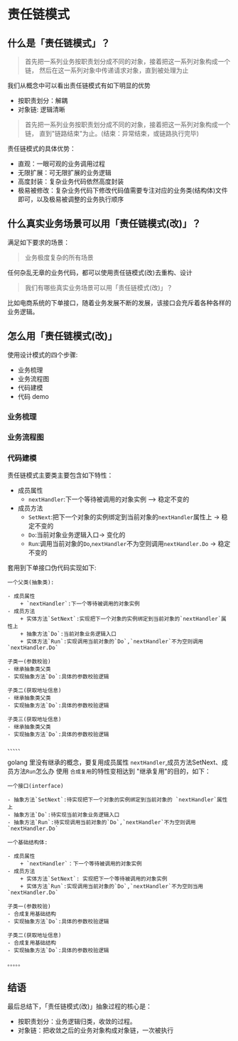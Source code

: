 # 责任链模式

## 什么是「责任链模式」？
> 首先把一系列业务按职责划分成不同的对象，接着把这一系列对象构成一个链，
> 然后在这一系列对象中传递请求对象，直到被处理为止

我们从概念中可以看出责任链模式有如下明显的优势
- 按职责划分：解耦
- 对象链: 逻辑清晰

> 首先把一系列业务按职责划分成不同的对象，接着把这一系列对象构成一个链，
> 直到"链路结束"为止。(结束：异常结束，或链路执行完毕)

责任链模式的具体优势：
- 直观：一眼可观的业务调用过程
- 无限扩展：可无限扩展的业务逻辑
- 高度封装：复杂业务代码依然高度封装
- 极易被修改：复杂业务代码下修改代码值需要专注对应的业务类(结构体)文件即可，以及极易被调整的业务执行顺序

## 什么真实业务场景可以用「责任链模式(改)」？

满足如下要求的场景：
> 业务极度复杂的所有场景

任何杂乱无章的业务代码，都可以使用责任链模式(改)去重构、设计
> 我们有哪些真实业务场景可以用「责任链模式(改)」？

比如电商系统的下单接口，随着业务发展不断的发展，该接口会充斥着各种各样的业务逻辑。

## 怎么用「责任链模式(改)」

使用设计模式的四个步骤:
- 业务梳理
- 业务流程图
- 代码建模
- 代码 demo

### 业务梳理

### 业务流程图

### 代码建模
责任链模式主要类主要包含如下特性：
- 成员属性
  - `nextHandler`:下一个等待被调用的对象实例 —> 稳定不变的
- 成员方法
  - `SetNext`:把下一个对象的实例绑定到当前对象的`nextHandler`属性上 -> 稳定不变的
  - `Do`:当前对象业务逻辑入口-> 变化的
  - `Run`:调用当前对象的`Do`,`nextHandler`不为空则调用`nextHandler.Do` -> 稳定不变的

套用到下单接口伪代码实现如下:
```
一个父类(抽象类):

- 成员属性
    + `nextHandler`:下一个等待被调用的对象实例
- 成员方法
    + 实体方法`SetNext`:实现把下一个对象的实例绑定到当前对象的`nextHandler`属性上
    + 抽象方法`Do`:当前对象业务逻辑入口
    + 实体方法`Run`:实现调用当前对象的`Do`,`nextHandler`不为空则调用`nextHandler.Do`

子类一(参数校验)
- 继承抽象类父类
- 实现抽象方法`Do`:具体的参数校验逻辑

子类二(获取地址信息)
- 继承抽象类父类
- 实现抽象方法`Do`:具体的参数校验逻辑

子类三(获取地址信息)
- 继承抽象类父类
- 实现抽象方法`Do`:具体的参数校验逻辑

、、、、、

```

golang 里没有继承的概念，要复用成员属性 `nextHandler`,成员方法SetNext、成员方法`Run`怎么办
使用 `合成复用`的特性变相达到 "继承复用"的目的，如下：
```
一个接口(interface)

- 抽象方法`SetNext`:待实现把下一个对象的实例绑定到当前对象的 `nextHandler`属性上
- 抽象方法`Do`:待实现当前对象业务逻辑入口
- 抽象方法`Run`:待实现调用当前对象的`Do`,`nextHandler`不为空则调用`nextHandler.Do`

一个基础结构体:

- 成员属性
    + `nextHandler`：下一个等待被调用的对象实例
- 成员方法
    + 实体方法`SetNext`: 实现把下一个等待被调用的对象实例
    + 实体方法`Run`:实现调用当前对象的`Do`,`nextHandler`不为空则当用`nextHandler.Do`

子类一(参数校验)
- 合成复用基础结构
- 实现抽象方法`Do`:具体的参数校验逻辑

子类二(获取地址信息)
- 合成复用基础结构
- 实现抽象方法`Do`:具体的参数校验逻辑

。。。。。

```

## 结语 
最后总结下，「责任链模式(改)」抽象过程的核心是：
- 按职责划分：业务逻辑归类，收敛的过程。
- 对象链：把收敛之后的业务对象构成对象链，一次被执行